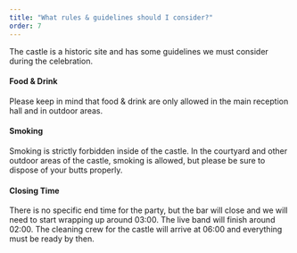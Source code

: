 ```yaml
---
title: "What rules & guidelines should I consider?"
order: 7
---
```


The castle is a historic site and has some guidelines we must consider during the celebration. 

#### Food & Drink

Please keep in mind that food & drink are only allowed in the main reception hall and in outdoor areas.

#### Smoking

Smoking is strictly forbidden inside of the castle. In the courtyard and other outdoor areas of the castle, smoking is allowed, but please be sure to dispose of your butts properly.

#### Closing Time

There is no specific end time for the party, but the bar will close and we will need to start wrapping up around 03:00. The live band will finish around 02:00. The cleaning crew for the castle will arrive at 06:00 and everything must be ready by then.
